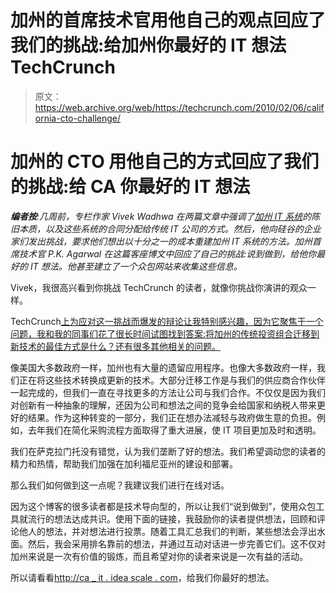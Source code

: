 # 加州的首席技术官用他自己的观点回应了我们的挑战:给加州你最好的 IT 想法 TechCrunch

> 原文：<https://web.archive.org/web/https://techcrunch.com/2010/02/06/california-cto-challenge/>

# 加州的 CTO 用他自己的方式回应了我们的挑战:给 CA 你最好的 IT 想法

***编者按**:几周前，专栏作家 Vivek Wadhwa 在两篇文章中强调了[加州 IT 系统](https://web.archive.org/web/20221209123423/http://www.beta.techcrunch.com/2010/01/24/bringing-silicon-valley-to-sacramento-why-entrepreneurs-need-to-help-rebuild-californias-it-systems/)的陈旧本质，以及这些系统的合同分配给传统 IT 公司的方式。然后，他向硅谷的企业家们发出挑战，要求他们想出以十分之一的成本重建加州 IT 系统的方法。加州首席技术官 P.K. Agarwal 在这篇客座博文中回应了自己的挑战:说到做到，给他你最好的 IT 想法。他甚至建立了一个众包网站来收集这些信息。*

Vivek，我很高兴看到你挑战 TechCrunch 的读者，就像你挑战你演讲的观众一样。

TechCrunch[上为应对这一挑战而爆发的辩论让我特别感兴趣，因为它聚焦于一个问题，我和我的同事们花了很长时间试图找到答案:将加州的传统投资组合迁移到新技术的最佳方式是什么？还有很多其他相关的问题。](https://web.archive.org/web/20221209123423/http://www.beta.techcrunch.com/2010/01/26/calling-all-entrepreneurs-california-needs-you/)

像美国大多数政府一样，加州也有大量的遗留应用程序。也像大多数政府一样，我们正在将这些技术转换成更新的技术。大部分迁移工作是与我们的供应商合作伙伴一起完成的，但我们一直在寻找更多的方法让公司与我们合作。不仅仅是因为我们对创新有一种抽象的理解，还因为公司和想法之间的竞争会给国家和纳税人带来更好的结果。作为这种转变的一部分，我们正在想办法减轻与政府做生意的负担。例如，去年我们在简化采购流程方面取得了重大进展，使 IT 项目更加及时和透明。

我们在萨克拉门托没有错觉，认为我们垄断了好的想法。我们希望调动您的读者的精力和热情，帮助我们加强在加利福尼亚州的建设和部署。

那么我们如何做到这一点呢？我建议我们进行在线对话。

因为这个博客的很多读者都是技术导向型的，所以让我们“说到做到”，使用众包工具就流行的想法达成共识。使用下面的链接，我鼓励你的读者提供想法，回顾和评论他人的想法，并对想法进行投票。随着工具汇总我们的判断，某些想法会浮出水面。然后，我会采用排名靠前的想法，并通过互动对话进一步完善它们。这不仅对加州来说是一次有价值的锻炼，而且希望对你的读者来说是一次有益的活动。

所以请看看[http://ca _ it . idea scale . com](https://web.archive.org/web/20221209123423/http://ca_it.ideascale.com/)，给我们你最好的想法。